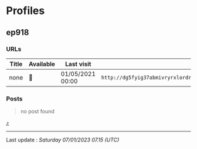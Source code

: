 # Profiles

## **ep918**


### URLs
| Title | Available | Last visit | fqdn | screen 
|---|---|---|---|---|
| none | 🔴 | 01/05/2021 00:00 | `http://dg5fyig37abmivryrxlordrczn6d6r5wzcfe2msuo5mbbu2exnu46fid.onion` | ❌ | 

### Posts

> no post found



[⤴️](profiles?id=group-profiles)

 --- 


Last update : _Saturday 07/01/2023 07.15 (UTC)_
